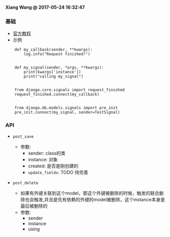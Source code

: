 #### Xiang Wang @ 2017-05-24 16:32:47

### 基础
* [官方教程](https://docs.djangoproject.com/en/1.11/ref/signals/#pre-save)
* 示例

```
    def my_callback(sender, **kwargs):
        log.info("Request finished!")


    def my_signal(sender, *args, **kwargs):
        print(kwargs['instance'])
        print("calling my_signal")


    from django.core.signals import request_finished
    request_finished.connect(my_callback)


    from django.db.models.signals import pre_init
    pre_init.connect(my_signal, sender=TestSignal)
```

### API
* `post_save`
    * 参数:
        * sender: class的类
        * instance: 对象
        * created: 是否是刚创建的
        * `update_fields`: TODO 待完善


* `post_delete`
    * 如果有外键关联到这个model，那这个外键被删除的时候，触发的联合删除也会触发,并且是先有依赖的外键的model被删除，这个instance本身是最后被删除的
    * 参数:
        * sender
        * instance
        * using
